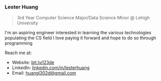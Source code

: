 ### Lester Huang
> 3rd Year Computer Science Major/Data Science Minor @ Lehigh University

I'm an aspiring engineer interested in learning the various technologies populating the CS field
I love paying it forward and hope to do so through programming

Reach me at:
- Website: [bit.ly/l23de](https://bit.ly/l23de)
- LinkedIn: [linkedin.com/in/lesterhuang](https://www.linkedin.com/in/lesterhuang)
- Email: [huangl302d@gmail.com](mailto:huangl302d@gmail.com)

<!---
L23de/L23de is a ✨ special ✨ repository because its `README.md` (this file) appears on your GitHub profile.
You can click the Preview link to take a look at your changes.
--->
